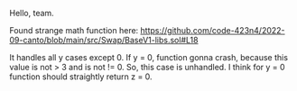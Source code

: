 Hello, team. 

Found strange math function here:
https://github.com/code-423n4/2022-09-canto/blob/main/src/Swap/BaseV1-libs.sol#L18 

It handles all y cases except 0. If y = 0, function gonna crash, because this value is not > 3 and is not != 0. 
So, this case is unhandled. 
I think for y = 0 function should straightly return z = 0.